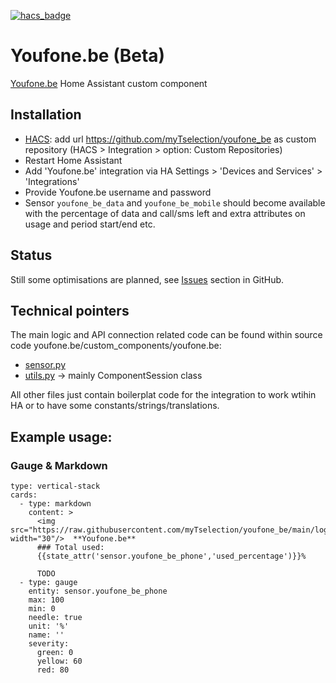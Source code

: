 [![hacs_badge](https://img.shields.io/badge/HACS-Custom-41BDF5.svg)](https://github.com/hacs/integration)

# Youfone.be (Beta)
[Youfone.be](https://www.youfone.be/) Home Assistant custom component

<!-- <p align="center"><img src="https://github.com/myTselection/youfone_be/blob/main/logo.png"/></p> -->


## Installation
- [HACS](https://hacs.xyz/): add url https://github.com/myTselection/youfone_be as custom repository (HACS > Integration > option: Custom Repositories)
- Restart Home Assistant
- Add 'Youfone.be' integration via HA Settings > 'Devices and Services' > 'Integrations'
- Provide Youfone.be username and password
- Sensor `youfone_be_data` and `youfone_be_mobile` should become available with the percentage of data and call/sms left and extra attributes on usage and period start/end etc.

## Status
Still some optimisations are planned, see [Issues](https://github.com/myTselection/youfone_be/issues) section in GitHub.

## Technical pointers
The main logic and API connection related code can be found within source code youfone.be/custom_components/youfone.be:
- [sensor.py](https://github.com/myTselection/youfone_be/blob/main/custom_components/youfone_be/sensor.py)
- [utils.py](https://github.com/myTselection/youfone_be/blob/main/custom_components/youfone_be/utils.py) -> mainly ComponentSession class

All other files just contain boilerplat code for the integration to work wtihin HA or to have some constants/strings/translations.

## Example usage:
### Gauge & Markdown
```
type: vertical-stack
cards:
  - type: markdown
    content: >
      <img src="https://raw.githubusercontent.com/myTselection/youfone_be/main/logo.png" width="30"/>  **Youfone.be**
      ### Total used:
      {{state_attr('sensor.youfone_be_phone','used_percentage')}}%
	  
	  TODO
  - type: gauge
    entity: sensor.youfone_be_phone
    max: 100
    min: 0
    needle: true
    unit: '%'
    name: ''
    severity:
      green: 0
      yellow: 60
      red: 80
```

